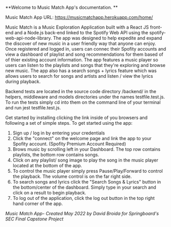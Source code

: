 **Welcome to Music Match App's documentation. **

Music Match App
URL: https://musicmatchapp.herokuapp.com/home/

Music Match is a Music Exploration Application built with a React JS front-end and a Node.js back-end linked to the Spotify Web API using the spotify-web-api-node-library. The app was designed to help expedite and expand the discover of new music in a user friendly way that anyone can enjoy. Once registered and logged in, users can connec their Spofity accounts and view a dashboard of playlist and song recommendations for them based of of thier existing account information. The app features a music player so users can listen to the playlists and songs that they're exploring and browse new music. The app also has a search songs + lyrics feature which was allows users to search for songs and artists  and listen / view the lyrics during playback.

Backend tests are located in the source code directory /backend/ in the helpers, middleware and models directories under the names testfile.test.js. To run the tests simply cd into them on the command line of your terminal and run jest testfile.test.js.

Get started by installing clicking the link inside of you browsers and following a set of simple steps. To get started using the app:

1. Sign up / log in by entering your credentials
2. Click the "connect" on the welcome page and link the app to your Spofity account. (Spofity Premium Account Required)
3. Brows music by scrolling left in your Dashboard. The top row contains playlists, the bottom row contains songs. 
4. Click on any playlist/ song image to play the song in the music player located at the bottom of the app.
5. To control the music player simply press Pause/Play/Forward to control the playback. The volume control is on the far right side.
6. To search songs and lyrics click the "Search Songs & Lyrics" button in the bottom/center of the dashboard. Simply type in your search and click on a result to begin playback.
7. To log out of the application, click the log out button in the top right hand corner of the app. 



*Music Match App- Created May 2022 by David Broida for Springboard's SEC Final Capstone Project*

